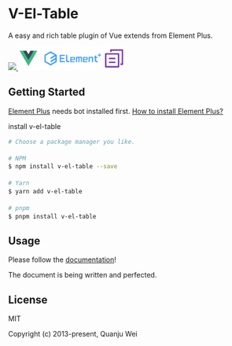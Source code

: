 # V-El-Table

A easy and rich table plugin of Vue extends from Element Plus.

<a href="https://www.npmjs.com/package/v-el-table">
    <img src="https://img.shields.io/badge/npm-0.1.0--alpha.6-brightgreen">
</a>

<img src="./public/zip.png" height="48px" width="auto" />

## Getting Started

[Element Plus](https://element-plus.org) needs bot installed first. [How to install Element Plus?](https://element-plus.org/en-US/guide/installation.html)

install v-el-table

```sh
# Choose a package manager you like.

# NPM
$ npm install v-el-table --save

# Yarn
$ yarn add v-el-table

# pnpm
$ pnpm install v-el-table
```

## Usage

Please follow the [documentation](http://v-el-table.anbine.com/)!

The document is being written and perfected.

## License

MIT

Copyright (c) 2013-present, Quanju Wei